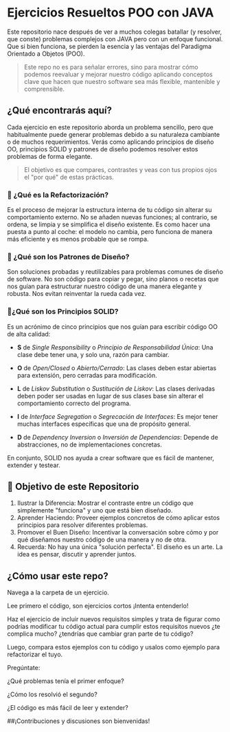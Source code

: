 # Ejercicios Resueltos POO con JAVA

Este repositorio nace después de ver a muchos colegas batallar (y resolver, que conste) problemas complejos con JAVA pero con un enfoque funcional. Que si bien funciona, se pierden la esencia y las ventajas del Paradigma Orientado a Objetos (POO).

> Este repo no es para señalar errores, sino para mostrar cómo podemos reevaluar y mejorar nuestro código aplicando conceptos clave que hacen que nuestro software sea más flexible, mantenible y comprensible.

## ¿Qué encontrarás aquí?
Cada ejercicio en este repositorio aborda un problema sencillo, pero que habitualmente puede generar problemas debido a su naturaleza cambiante o de muchos requerimientos. Verás como aplicando principios de diseño OO, principios SOLID y patrones de diseño podemos resolver estos problemas de forma elegante.

> El objetivo es que compares, contrastes y veas con tus propios ojos el "por qué" de estas prácticas.

### 🔁 ¿Qué es la Refactorización?
Es el proceso de mejorar la estructura interna de tu código sin alterar su comportamiento externo. No se añaden nuevas funciones; al contrario, se ordena, se limpia y se simplifica el diseño existente. Es como hacer una puesta a punto al coche: el modelo no cambia, pero funciona de manera más eficiente y es menos probable que se rompa.

### 🧱 ¿Qué son los Patrones de Diseño?
Son soluciones probadas y reutilizables para problemas comunes de diseño de software. No son código para copiar y pegar, sino planos o recetas que nos guían para estructurar nuestro código de una manera elegante y robusta. Nos evitan reinventar la rueda cada vez.

### 🧘‍¿Qué son los Principios SOLID?
Es un acrónimo de cinco principios que nos guían para escribir código OO de alta calidad:

- **S** de _Single Responsibility_ o _Principio de Responsabilidad Única_: Una clase debe tener una, y solo una, razón para cambiar.

- **O** de _Open/Closed_ o _Abierto/Cerrado_: Las clases deben estar abiertas para extensión, pero cerradas para modificación.

- **L** de _Liskov Substitution_ o _Sustitución de Liskov_: Las clases derivadas deben poder ser usadas en lugar de sus clases base sin alterar el comportamiento correcto del programa.

- **I** de _Interface Segregation_ o _Segrecación de Interfaces_: Es mejor tener muchas interfaces específicas que una de propósito general.

- **D** de _Dependency Inversion_ o _Inversión de Dependencias_: Depende de abstracciones, no de implementaciones concretas.

En conjunto, SOLID nos ayuda a crear software que es fácil de mantener, extender y testear.

## 🎯 Objetivo de este Repositorio
1. Ilustrar la Diferencia: Mostrar el contraste entre un código que simplemente "funciona" y uno que está bien diseñado.
1. Aprender Haciendo: Proveer ejemplos concretos de cómo aplicar estos principios para resolver diferentes problemas.
1. Promover el Buen Diseño: Incentivar la conversación sobre cómo y por qué diseñamos nuestro código de una manera y no de otra.
1. Recuerda: No hay una única "solución perfecta". El diseño es un arte. La idea es pensar, discutir y aprender juntos.

## ¿Cómo usar este repo?
Navega a la carpeta de un ejercicio.

Lee primero el código, son ejercicios cortos ¡Intenta entenderlo!

Haz el ejercicio de incluir nuevos requisitos simples y trata de figurar como podrías modificar tu código actual para cumplir estos requisitos nuevos ¿te complica mucho? ¿tendrías que cambiar gran parte de tu código?

Luego, compara estos ejemplos con tu código y usalos como ejemplo para refactorizar el tuyo.

Pregúntate:

¿Qué problemas tenía el primer enfoque?

¿Cómo los resolvió el segundo?

¿El código es más fácil de leer y extender?

##¡Contribuciones y discusiones son bienvenidas!